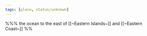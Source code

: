 ```yaml
---
tags: [place, status/unknown]
---
```


%%% the ocean to the east of [[~Eastern Islands~]] and [[~Eastern Coast~]] %%

